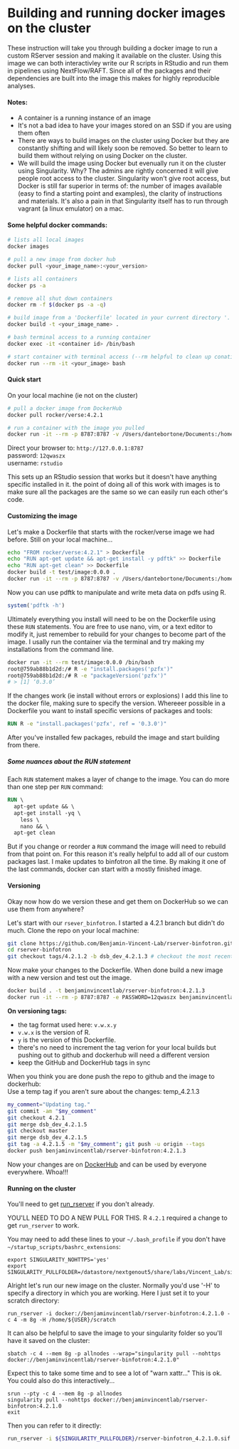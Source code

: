 # Building and running docker images on the cluster
These instruction will take you through building a docker image to run a custom RServer session and making it available on the cluster. Using this image we can both interactivley write our R scripts in RStudio and run them in pipelines using NextFlow/RAFT.  Since all of the packages and their dependencies are built into the image this makes for highly reproducible analyses.

#### Notes:   
*  A container is a running instance of an image  
*  It's not a bad idea to have your images stored on an SSD if you are using them often  
*  There are ways to build images on the cluster using Docker but they are constantly shifting and will likely soon be removed. So better to learn to build them without relying on using Docker on the cluster.
*  We will build the image using Docker but evenually run it on the cluster using Singularity. Why? The admins are rightly concerned it will give people root access to the cluster. Singularity won't give root access, but Docker is still far superior in terms of:  the number of images available (easy to find a starting point and examples), the clarity of instructions and materials. It's also a pain in that Singularity itself has to run through vagrant (a linux emulator) on a mac.  

#### Some helpful docker commands:
```bash
# lists all local images
docker images

# pull a new image from docker hub
docker pull <your_image_name>:<your_version>   

# lists all containers 
docker ps -a

# remove all shut down containers
docker rm -f $(docker ps -a -q)

# build image from a 'Dockerfile' located in your current directory '.'
docker build -t <your_image_name> .

# bash terminal access to a running container
docker exec -it <container id> /bin/bash

# start container with terminal access (--rm helpful to clean up conatiners when they are done       
docker run --rm -it <your_image> bash
```
  
  
#### Quick start

On your local machine (ie not on the cluster)

```bash
# pull a docker image from DockerHub
docker pull rocker/verse:4.2.1

# run a container with the image you pulled
docker run -it --rm -p 8787:8787 -v /Users/dantebortone/Documents:/home/rstudio -e PASSWORD=12qwaszx rocker/verse:4.2.1
```
  
Direct your browser to:  ` http://127.0.0.1:8787 `  
password: `12qwaszx`   
username: `rstudio`  

This sets up an RStudio session that works but it doesn't have anything specific installed in it. the point of doing all of this work with images is to make sure all the packages are the same so we can easily run each other's code.


#### Customizing the image
Let's make a Dockerfile that starts with the rocker/verse image we had before.  Still on your local machine...  

```bash
echo "FROM rocker/verse:4.2.1" > Dockerfile
echo "RUN apt-get update && apt-get install -y pdftk" >> Dockerfile
echo "RUN apt-get clean" >> Dockerfile
docker build -t test/image:0.0.0 .
docker run -it --rm -p 8787:8787 -v /Users/dantebortone/Documents:/home/rstudio -e PASSWORD=12qwaszx test/image:0.0.0
```

Now you can use pdftk to manipulate and write meta data on pdfs using R.  

```R
system('pdftk -h')
```

Ultimately everything you install will need to be on the Dockerfile using these `RUN` statements.  You are free to use nano, vim, or a text editor to modify it, just remember to rebuild for your changes to become part of the image.  I usally run the container via the terminal and try making my installations from the command line.  

```bash
docker run -it --rm test/image:0.0.0 /bin/bash
root@759ab88b1d2d:/# R -e "install.packages('pzfx')"
root@759ab88b1d2d:/# R -e "packageVersion('pzfx')"
# > [1] ‘0.3.0’
```

If the changes work (ie install without errors or explosions) I add this line to the docker file, making sure to specify the version. Whereeer possible in a Dockerfile you want to install specific versions of packages and tools:  

```Dockerfile  
RUN R -e "install.packages('pzfx', ref = '0.3.0')"
```

After you've installed few packages, rebuild the image and start building from there.

##### Some nuances about the RUN statement
Each `RUN` statement makes a layer of change to the image.  You can do more than one step per `RUN` command:  

```Dockerfile
RUN \  
  apt-get update && \  
  apt-get install -yq \  
    less \  
    nano && \  
  apt-get clean  
```
But if you change or reorder a `RUN` command the image will need to rebuild from that point on. For this reason it's really helpful to add all of our custom packages last.  I make updates to binfotron all the time.  By making it one of the last commands, docker can start with a mostly finished image.  

#### Versioning
Okay now how do we version these and get them on DockerHub so we can use them from anywhere?  

Let's start with our `rsever_binfotron`. I started a 4.2.1 branch but didn't do much. Clone the repo on your local machine:   

``` bash
git clone https://github.com/Benjamin-Vincent-Lab/rserver-binfotron.git
cd rserver-binfotron
git checkout tags/4.2.1.2 -b dsb_dev_4.2.1.3 # checkout the most recent tag and make branch to start dev on the next tag
```

Now make your changes to the Dockerfile. When done build a new image with a new version and test out the image.  

```bash
docker build . -t benjaminvincentlab/rserver-binfotron:4.2.1.3
docker run -it --rm -p 8787:8787 -e PASSWORD=12qwaszx benjaminvincentlab/rserver-binfotron:4.2.1.3
```

**On versioning tags:**  
* the tag format used here: `v.w.x.y`  
* `v.w.x` is the version of R.  
* `y` is the version of this Dockerfile.  
* there's no need to increment the tag verion for your local builds but pushing out to github and dockerhub will need a different version  
* keep the GitHub and DockerHub tags in sync

When you think you are done push the repo to github and the image to dockerhub:  
Use a temp tag if you aren't sure about the changes: temp_4.2.1.3
```bash
my_comment="Updating tag."
git commit -am "$my_comment"
git checkout 4.2.1
git merge dsb_dev_4.2.1.5
git checkout master
git merge dsb_dev_4.2.1.5
git tag -a 4.2.1.5 -m "$my_comment"; git push -u origin --tags
docker push benjaminvincentlab/rserver-binfotron:4.2.1.3
```

Now your changes are on [DockerHub](https://hub.docker.com/repository/docker/benjaminvincentlab/rserver-binfotron) and can be used by everyone everywhere.  Whoa!!!  


#### Running on the cluster

You'll need to get [run_rserver](https://sc.unc.edu/benjamin-vincent-lab/scripts/run_rserver) if you don't already. 

YOU'LL NEED TO DO A NEW PULL FOR THIS. R `4.2.1` required a change to get `run_rserver` to work.

You may need to add these lines to your `~/.bash_profile` if you don't have `~/startup_scripts/bashrc_extensions`:

```
export SINGULARITY_NOHTTPS='yes'
export SINGULARITY_PULLFOLDER=/datastore/nextgenout5/share/labs/Vincent_Lab/singularity
```

Alright let's run our new image on the cluster. Normally you'd use '-H' to specify a directory in which you are working.  Here I just set it to your scratch directory:  

```
run_rserver -i docker://benjaminvincentlab/rserver-binfotron:4.2.1.0 -c 4 -m 8g -H /home/${USER}/scratch
```

It can also be helpful to save the image to your singularity folder so you'll have it saved on the cluster:  

```
sbatch -c 4 --mem 8g -p allnodes --wrap="singularity pull --nohttps docker://benjaminvincentlab/rserver-binfotron:4.2.1.0"
```  
Expect this to take some time and to see a lot of "warn xattr..." This is ok.  You could also do this interactively...

```
srun --pty -c 4 --mem 8g -p allnodes
singularity pull --nohttps docker://benjaminvincentlab/rserver-binfotron:4.2.1.0
exit
```

Then you can refer to it directly:  

```bash
run_rserver -i ${SINGULARITY_PULLFOLDER}/rserver-binfotron_4.2.1.0.sif  -c 1 -m 1g -H /home/${USER}/scratch
```
